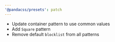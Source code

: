 ```yaml
---
'@pandacss/presets': patch
---
```


- Update container pattern to use common values
- Add `Square` pattern
- Remove default `blocklist` from all patterns
